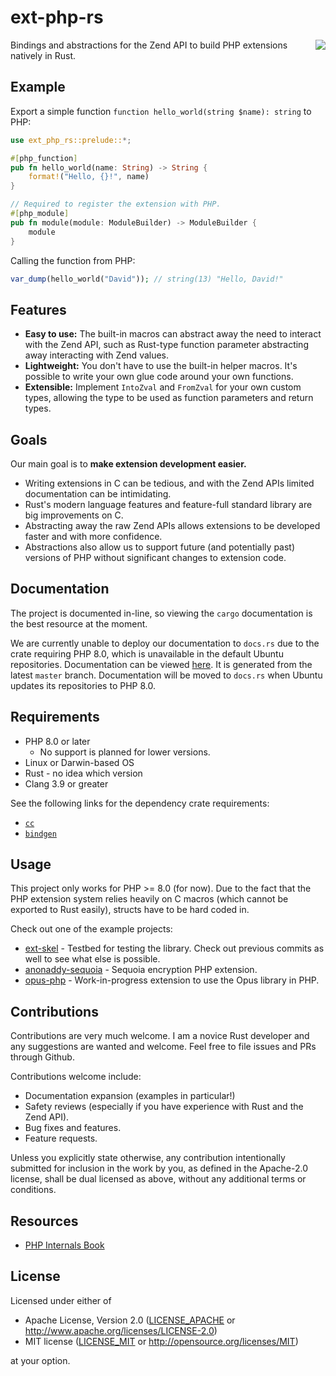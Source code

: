 # ext-php-rs

[<img align="right" src="https://discord.com/api/guilds/115233111977099271/widget.png?style=banner2">](https://discord.gg/dphp)

Bindings and abstractions for the Zend API to build PHP extensions natively in
Rust.

## Example

Export a simple function `function hello_world(string $name): string` to PHP:

```rs
use ext_php_rs::prelude::*;

#[php_function]
pub fn hello_world(name: String) -> String {
    format!("Hello, {}!", name)
}

// Required to register the extension with PHP.
#[php_module]
pub fn module(module: ModuleBuilder) -> ModuleBuilder {
    module
}
```

Calling the function from PHP:

```php
var_dump(hello_world("David")); // string(13) "Hello, David!"
```

## Features

- **Easy to use:** The built-in macros can abstract away the need to interact
  with the Zend API, such as Rust-type function parameter abstracting away
  interacting with Zend values.
- **Lightweight:** You don't have to use the built-in helper macros. It's
  possible to write your own glue code around your own functions.
- **Extensible:** Implement `IntoZval` and `FromZval` for your own custom types,
  allowing the type to be used as function parameters and return types.

## Goals

Our main goal is to **make extension development easier.**

- Writing extensions in C can be tedious, and with the Zend APIs limited
  documentation can be intimidating.
- Rust's modern language features and feature-full standard library are big
  improvements on C.
- Abstracting away the raw Zend APIs allows extensions to be developed faster
  and with more confidence.
- Abstractions also allow us to support future (and potentially past) versions
  of PHP without significant changes to extension code.

## Documentation

The project is documented in-line, so viewing the `cargo` documentation is the
best resource at the moment.

We are currently unable to deploy our documentation to `docs.rs` due to the
crate requiring PHP 8.0, which is unavailable in the default Ubuntu
repositories. Documentation can be viewed
[here](https://davidcole1340.github.io/ext-php-rs/). It is generated from the
latest `master` branch. Documentation will be moved to `docs.rs` when Ubuntu
updates its repositories to PHP 8.0.

## Requirements

- PHP 8.0 or later
  - No support is planned for lower versions.
- Linux or Darwin-based OS
- Rust - no idea which version
- Clang 3.9 or greater

See the following links for the dependency crate requirements:

- [`cc`](https://github.com/alexcrichton/cc-rs#compile-time-requirements)
- [`bindgen`](https://rust-lang.github.io/rust-bindgen/requirements.html)

## Usage

This project only works for PHP >= 8.0 (for now). Due to the fact that the PHP
extension system relies heavily on C macros (which cannot be exported to Rust
easily), structs have to be hard coded in.

Check out one of the example projects:

- [ext-skel](example/skel) - Testbed for testing the library. Check out previous
  commits as well to see what else is possible.
- [anonaddy-sequoia](https://gitlab.com/willbrowning/anonaddy-sequoia) - Sequoia
  encryption PHP extension.
- [opus-php](https://github.com/davidcole1340/opus-php/tree/rewrite_rs) -
  Work-in-progress extension to use the Opus library in PHP.

## Contributions

Contributions are very much welcome. I am a novice Rust developer and any
suggestions are wanted and welcome. Feel free to file issues and PRs through
Github.

Contributions welcome include:

- Documentation expansion (examples in particular!)
- Safety reviews (especially if you have experience with Rust and the Zend API).
- Bug fixes and features.
- Feature requests.

Unless you explicitly state otherwise, any contribution intentionally submitted
for inclusion in the work by you, as defined in the Apache-2.0 license, shall be
dual licensed as above, without any additional terms or conditions.

## Resources

- [PHP Internals Book](https://www.phpinternalsbook.com/)

## License

Licensed under either of

- Apache License, Version 2.0 ([LICENSE_APACHE](LICENSE_APACHE) or
  http://www.apache.org/licenses/LICENSE-2.0)
- MIT license ([LICENSE_MIT](LICENSE_MIT) or http://opensource.org/licenses/MIT)

at your option.
